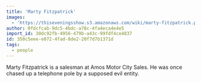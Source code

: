 ```yaml
---
title: 'Marty Fitzpatrick'
images:
  - 'https://thiseveningsshow.s3.amazonaws.com/wiki/marty-fitzpatrick.png'
author: 0fdcfcab-9dc5-4bdc-a78c-4fa4eca4e4e5
import_id: 30dc92fb-4956-479b-a43c-99fdf4ce4837
id: 350c5eee-e072-4fad-8de2-20f7d7b1371d
tags:
  - people
---
```

Marty Fitzpatrick is a salesman at Amos Motor City Sales. He was once chased up a telephone pole by a supposed evil entity.

